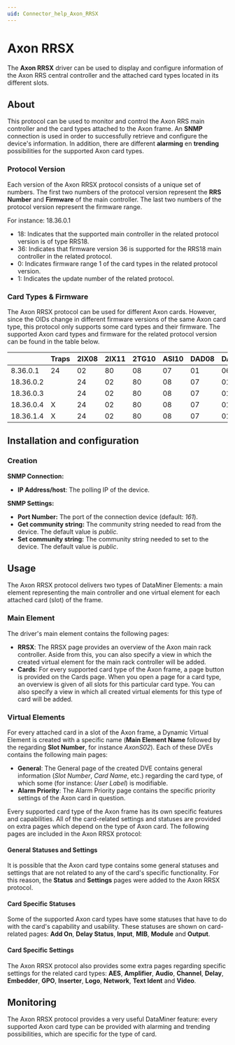 ```yaml
---
uid: Connector_help_Axon_RRSX
---
```


# Axon RRSX

The **Axon RRSX** driver can be used to display and configure information of the Axon RRS central controller and the attached card types located in its different slots.

## About

This protocol can be used to monitor and control the Axon RRS main controller and the card types attached to the Axon frame. An **SNMP** connection is used in order to successfully retrieve and configure the device's information. In addition, there are different **alarming** en **trending** possibilities for the supported Axon card types.

### Protocol Version

Each version of the Axon RRSX protocol consists of a unique set of numbers. The first two numbers of the protocol version represent the **RRS Number** and **Firmware** of the main controller. The last two numbers of the protocol version represent the firmware range.

For instance: 18.36.0.1

- 18: Indicates that the supported main controller in the related protocol version is of type RRS18.
- 36: Indicates that firmware version 36 is supported for the RRS18 main controller in the related protocol.
- 0: Indicates firmware range 1 of the card types in the related protocol version.
- 1: Indicates the update number of the related protocol.

### Card Types & Firmware

The Axon RRSX protocol can be used for different Axon cards. However, since the OIDs change in different firmware versions of the same Axon card type, this protocol only supports some card types and their firmware. The supported Axon card types and firmware for the related protocol version can be found in the table below.

|           | Traps | 2IX08 | 2IX11 | 2TG10 | ASI10 | DAD08 | DAD26 | DIO48 | GDR26 | GPI16 | HAF90 | HDR07 | HDR09 | HDS05 | HEB05 | SAV08 | SDR07 | SDR08 | SDR09 | SLI10 |
|-----------|-------|-------|-------|-------|-------|-------|-------|-------|-------|-------|-------|-------|-------|-------|-------|-------|-------|-------|-------|-------|
| 8.36.0.1  | 24    | 02    | 80    | 08    | 07    | 01    | 06    | 07    | 10    | 30    | 04    | 04    | 26    | 07    | 07    | 02    | 10    | 06    | 29    |       |
| 18.36.0.2 |       | 24    | 02    | 80    | 08    | 07    | 01    | 06    | 07    | 10    | 30    | 04    | 04    | 26    | 07    | 07    | 02    | 10    | 06    | 29    |
| 18.36.0.3 |       | 24    | 02    | 80    | 08    | 07    | 01    | 06    | 07    | 10    | 30    | 04    | 04    | 26    | 07    | 07    | 02    | 09    | 06    | 29    |
| 18.36.0.4 | X     | 24    | 02    | 80    | 08    | 07    | 01    | 06    | 07    | 10    | 30    | 04    | 04    | 26    | 07    | 07    | 02    | 09    | 06    | 29    |
| 18.36.1.4 | X     | 24    | 02    | 80    | 08    | 07    | 01    | 06    | 07    | 10    | 30    | 04    | 04    | 26    | 07    | 07    | 02    | 10    | 06    | 29    |

## Installation and configuration

### Creation

**SNMP Connection:**

- **IP Address/host**: The polling IP of the device.

**SNMP Settings:**

- **Port Number:** The port of the connection device (default: *161*).
- **Get community string:** The community string needed to read from the device. The default value is *public.*
- **Set community string:** The community string needed to set to the device. The default value is *public*.

## Usage

The Axon RRSX protocol delivers two types of DataMiner Elements: a main element representing the main controller and one virtual element for each attached card (slot) of the frame.

### Main Element

The driver's main element contains the following pages:

- **RRSX**: The RRSX page provides an overview of the Axon main rack controller. Aside from this, you can also specify a view in which the created virtual element for the main rack controller will be added.
- **Cards**: For every supported card type of the Axon frame, a page button is provided on the Cards page. When you open a page for a card type, an overview is given of all slots for this particular card type. You can also specify a view in which all created virtual elements for this type of card will be added.

### Virtual Elements

For every attached card in a slot of the Axon frame, a Dynamic Virtual Element is created with a specific name (**Main Element Name** followed by the regarding **Slot Number**, for instance *AxonS02*). Each of these DVEs contains the following main pages:

- **General**: The General page of the created DVE contains general information (*Slot Number*, *Card Name*, etc.) regarding the card type, of which some (for instance: *User Label*) is modifiable.
- **Alarm Priority**: The Alarm Priority page contains the specific priority settings of the Axon card in question.

Every supported card type of the Axon frame has its own specific features and capabilities. All of the card-related settings and statuses are provided on extra pages which depend on the type of Axon card. The following pages are included in the Axon RRSX protocol:

#### General Statuses and Settings

It is possible that the Axon card type contains some general statuses and settings that are not related to any of the card's specific functionality. For this reason, the **Status** and **Settings** pages were added to the Axon RRSX protocol.

#### Card Specific Statuses

Some of the supported Axon card types have some statuses that have to do with the card's capability and usability. These statuses are shown on card-related pages: **Add On**, **Delay Status**, **Input**, **MIB**, **Module** and **Output**.

#### Card Specific Settings

The Axon RRSX protocol also provides some extra pages regarding specific settings for the related card types: **AES**, **Amplifier**, **Audio**, **Channel**, **Delay**, **Embedder**, **GPO**, **Inserter**, **Logo**, **Network**, **Text Ident** and **Video**.

## Monitoring

The Axon RRSX protocol provides a very useful DataMiner feature: every supported Axon card type can be provided with alarming and trending possibilities, which are specific for the type of card.
